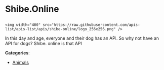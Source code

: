 # Shibe.Online<p align="center">
    <img width="400" src="https://raw.githubusercontent.com/apis-list/apis-list/apis/shibe-online/logo_256x256.png" />
</p>

In this day and age, everyone and their dog has an API. So why not have an API for dogs? Shibe. online is that API

**Categories**:

- [Animals](https://github/apis-list/apis-list#animals)





